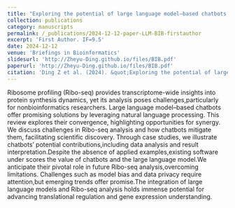 ```yaml
---
title: "Exploring the potential of large language model–based chatbots in challenges of ribosome profiling data analysis: a review"
collection: publications
category: manuscripts
permalink: /_publications/2024-12-12-paper-LLM-BIB-firstauthor
excerpt: 'First Author. IF=9.5'
date: 2024-12-12
venue: 'Briefings in Bioinformatics'
slidesurl: 'http://Zheyu-Ding.github.io/files/BIB.pdf'
paperurl: 'http://Zheyu-Ding.github.io/files/BIB.pdf'
citation: 'Ding Z et al. (2024). &quot;Exploring the potential of large language model–based chatbots in challenges of ribosome profiling data analysis: a review.&quot; <i>Briefings in Bioinformatics</i>. 26(1).'
---
```


 Ribosome profiling (Ribo-seq) provides transcriptome-wide insights into protein synthesis dynamics, yet its analysis poses challenges,particularly for nonbioinformatics researchers. Large language model–based chatbots offer promising solutions by leveraging natural language processing. This review explores their convergence, highlighting opportunities for synergy. We discuss challenges in Ribo-seq analysis and how chatbots mitigate them, facilitating scientific discovery. Through case studies, we illustrate chatbots’ potential contributions,including data analysis and result interpretation.Despite the absence of applied examples,existing software under scores the value of chatbots and the large language model.We anticipate their pivotal role in future Ribo-seq analysis,overcoming limitations. Challenges such as model bias and data privacy require attention,but emerging trends offer promise.The integration of large language models and Ribo-seq analysis holds immense potential for advancing translational regulation and gene expression understanding.
